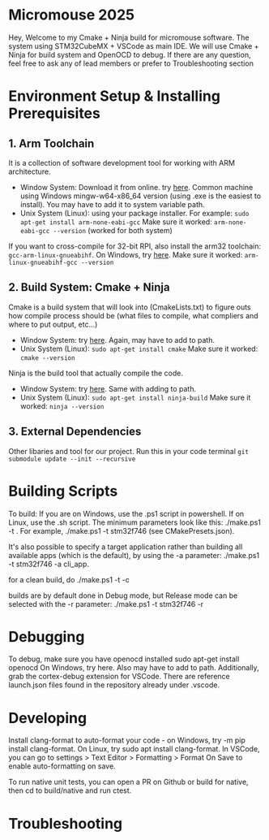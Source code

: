 # Micromouse 2025
Hey, Welcome to my Cmake + Ninja build for micromouse software. The system using STM32CubeMX + VSCode as main IDE. We will use Cmake + Ninja for build system and OpenOCD to debug. If there are any question, feel free to ask any of lead members or prefer to Troubleshooting section

# Environment Setup & Installing Prerequisites
## 1. Arm Toolchain
It is a collection of software development tool for working with ARM architecture. 
- Window System: Download it from online. try [here](https://developer.arm.com/downloads/-/arm-gnu-toolchain-downloads). Common machine using Windows mingw-w64-x86_64 version (using .exe is the easiest to install). You may have to add it to system variable path. 
- Unix System (Linux): using your package installer. For example:  ```sudo apt-get install arm-none-eabi-gcc``` 
Make sure it worked: ```arm-none-eabi-gcc --version``` (worked for both system)

If you want to cross-compile for 32-bit RPI, also install the arm32 toolchain: ```gcc-arm-linux-gnueabihf```.
On Windows, try [here](https://developer.arm.com/downloads/-/gnu-a). Make sure it worked: ```arm-linux-gnueabihf-gcc --version```

## 2. Build System: Cmake + Ninja
Cmake is a build system that will look into (CmakeLists.txt) to figure outs how compile process should be (what files to compile, what compliers and where to put output, etc...)
- Window System: try [here](https://cmake.org/download/). Again, may have to add to path.
- Unix System (Linux): ```sudo apt-get install cmake```
Make sure it worked: ```cmake --version```

Ninja is the build tool that actually compile the code.
- Window System: try [here](https://github.com/ninja-build/ninja/releases). Same with adding to path.
- Unix System (Linux): ```sudo apt-get install ninja-build```
Make sure it worked: ```ninja --version```

## 3. External Dependencies
Other libaries and tool for our project. Run this in your code terminal ```git submodule update --init --recursive```

# Building Scripts
To build: If you are on Windows, use the .ps1 script in powershell. If on Linux, use the .sh script. The minimum parameters look like this: ./make.ps1 -t <name of preset>. For example, ./make.ps1 -t stm32f746 (see CMakePresets.json). 

It's also possible to specify a target application rather than building all available apps (which is the default), by using the -a parameter: ./make.ps1 -t stm32f746 -a cli_app.

for a clean build, do ./make.ps1 -t <name of preset> -c

builds are by default done in Debug mode, but Release mode can be selected with the -r parameter: ./make.ps1 -t stm32f746 -r

# Debugging
To debug, make sure you have openocd installed sudo apt-get install openocd On Windows, try here. Also may have to add to path. Additionally, grab the cortex-debug extension for VSCode. There are reference launch.json files found in the repository already under .vscode.

# Developing
Install clang-format to auto-format your code - on Windows, try <python> -m pip install clang-format. On Linux, try sudo apt install clang-format. In VSCode, you can go to settings > Text Editor > Formatting > Format On Save to enable auto-formatting on save.

To run native unit tests, you can open a PR on Github or build for native, then cd to build/native and run ctest.

# Troubleshooting